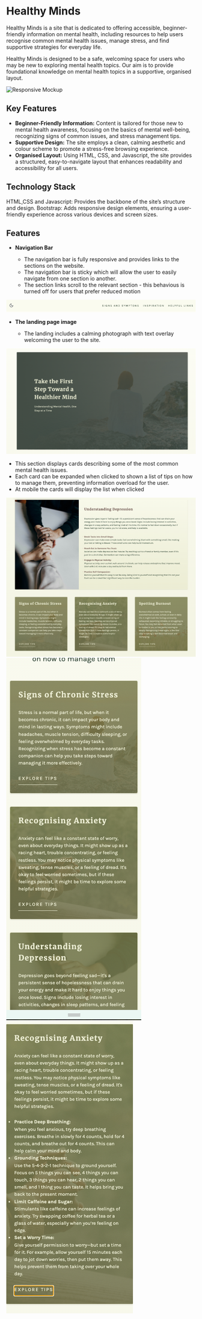 # Healthy Minds

Healthy Minds is a site that is dedicated to offering accessible, beginner-friendly information on mental health, including resources to help users recognise common mental health issues, manage stress, and find supportive strategies for everyday life.

Healthy Minds is designed to be a safe, welcoming space for users who may be new to exploring mental health topics. Our aim is to provide foundational knowledge on mental health topics in a supportive, organised layout.

![Responsive Mockup](https://github.com/lucyrush/readme-template/blob/master/media/love_running_mockup.png)

## Key Features

- **Beginner-Friendly Information:** Content is tailored for those new to mental health awareness, focusing on the basics of mental well-being, recognizing signs of common issues, and stress management tips.
- **Supportive Design:** The site employs a clean, calming aesthetic and colour scheme to promote a stress-free browsing experience.
- **Organised Layout:** Using HTML, CSS, and Javascript, the site provides a structured, easy-to-navigate layout that enhances readability and accessibility for all users.

## Technology Stack

HTML,CSS and Javascript: Provides the backbone of the site’s structure and design.
Bootstrap: Adds responsive design elements, ensuring a user-friendly experience across various devices and screen sizes.

## Features

- **Navigation Bar**

  - The navigation bar is fully responsive and provides links to the sections on the website.
  - The navigation bar is sticky which will allow the user to easily navigate from one section io another.
  - The section links scroll to the relevant section - this behavious is turned off for users that prefer reduced motion

![Nav Bar](/Documentation/nav-bar.png)

- **The landing page image**

  - The landing includes a calming photograph with text overlay welcoming the user to the site.

![Landing Page](/Documentation/landing.png)

- This section displays cards describing some of the most common mental health issues.
- Each card can be expanded when clicked to shown a list of tips on how to manage them, preventing information overload for the user.
- At mobile the cards will display the list when clicked

![Signs and Symptons](/Documentation/signs-and-symptons.png)
![Signs and Symptons - Mobile](/Documentation/s-s-mobile.png)
![Signs and Symptons - Mobile-Expanded](/Documentation/s-s-mobile-expanded.png)
